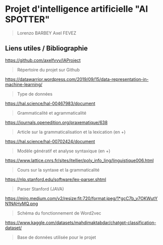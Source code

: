 # Projet d'intelligence artificielle "AI SPOTTER"

> Lorenzo BARBEY
> Axel	  FEVEZ

## Liens utiles / Bibliographie

https://github.com/axelfvvv/IAProject
> Répertoire du projet sur Github

https://datawarrior.wordpress.com/2019/09/15/data-representation-in-machine-learning/
> Type de données 

https://hal.science/hal-00467983/document
> Grammaticalité et agrammaticalité

https://journals.openedition.org/praxematique/638
> Article sur la grammaticalisation et la lexication (en +)

https://hal.science/hal-00702424/document
> Modèle génératif et analyse syntaxique (en +)

https://www.lattice.cnrs.fr/sites/itellier/poly_info_ling/linguistique006.html
> Cours sur la syntaxe et la grammaticalité 

https://nlp.stanford.edu/software/lex-parser.shtml
> Parser Stanford (JAVA)

https://miro.medium.com/v2/resize:fit:720/format:jpeg/1*gcC7b_v7OKWutYN1NAHyMQ.png
> Schéma du fonctionnement de Word2vec

https://www.kaggle.com/datasets/mahdimaktabdar/chatgpt-classification-dataset/
> Base de données utilisée pour le projet 